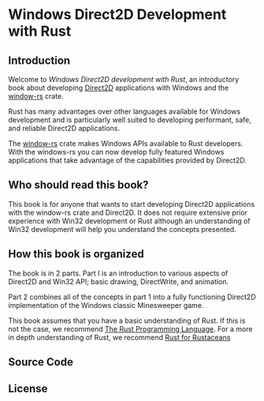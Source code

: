 # Windows Direct2D Development with Rust

## Introduction

Welcome to *Windows Direct2D development with Rust*, an introductory book about developing [Direct2D](https://learn.microsoft.com/en-us/windows/win32/direct2d/direct2d-portal) applications with Windows and the [window-rs](https://github.com/microsoft/windows-rs) crate. 

Rust has many advantages over other languages available for Windows development and is particularly well suited to developing performant, safe, and reliable Direct2D applications. 

The [window-rs](https://github.com/microsoft/windows-rs) crate makes Windows APIs available to Rust developers. With the windows-rs you can now develop fully featured Windows applications that take advantage of the capabilities provided by Direct2D.

## Who should read this book?

This book is for anyone that wants to start developing Direct2D applications with the window-rs crate and Direct2D. It does not require extensive prior experience with Win32 development or Rust although an understanding of Win32 development will help you understand the concepts presented. 

## How this book is organized
The book is in 2 parts. Part I is an introduction to various aspects of Direct2D and Win32 API; basic drawing, DirectWrite, and animation.

Part 2 combines all of the concepts in part 1 into a fully functioning Direct2D implementation of the Windows classic Minesweeper game.

This book assumes that you have a basic understanding of Rust. If this is not the case, we recommend [The Rust Programming Language](https://doc.rust-lang.org/stable/book/). For a more in depth understanding of Rust, we recommend [Rust for Rustaceans](https://rust-for-rustaceans.com/) 

## Source Code

## License